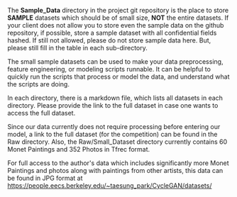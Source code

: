 The **Sample_Data**  directory in the project git repository is the place to store **SAMPLE** datasets which should be of small size, **NOT** the entire datasets. If your client does not allow you to store even the sample data on the github repository, if possible, store a sample dataset with all confidential fields hashed. If still not allowed, please do not store sample data here. But, please still fill in the table in each sub-directory. 

The small sample datasets can be used to make your data preprocessing, feature engineering, or modeling scripts runnable. It can be helpful to quickly run the scripts that process or model the data, and understand what the scripts are doing.  

In each directory, there is a markdown file, which lists all datasets in each directory. Please provide the link to the full dataset in case one wants to access the full dataset. 

Since our data currently does not require processing before entering our model, a link to the full dataset (for the competition) can be found in the Raw directory. Also, the Raw/Small_Dataset directory currently contains 60 Monet Paintings and 352 Photos in Tfrec format. 

For full access to the author's data which includes significantly more Monet Paintings and photos along with paintings from other artists, this data can be found in JPG format at https://people.eecs.berkeley.edu/~taesung_park/CycleGAN/datasets/
